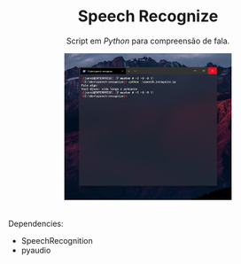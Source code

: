 <div align="center">

# Speech Recognize

Script em *Python* para compreensão de fala.

<img src="./img.png" width="60%">

</div>
<br>

Dependencies:
- SpeechRecognition
- pyaudio